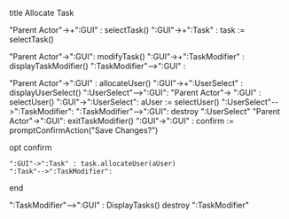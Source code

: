 title Allocate Task

"Parent Actor"->+":GUI" : selectTask()
":GUI"->+":Task" : task := selectTask()

"Parent Actor"->":GUI": modifyTask()
":GUI"->+":TaskModifier" : displayTaskModifier()
":TaskModifier"-->":GUI" :


"Parent Actor"->":GUI" : allocateUser()
":GUI"->+":UserSelect" : displayUserSelect()
":UserSelect"-->":GUI":
"Parent Actor"-> ":GUI" : selectUser()
":GUI"->":UserSelect":  aUser := selectUser()
":UserSelect"-->":TaskModifier":
":TaskModifier"-->":GUI":
destroy ":UserSelect"
"Parent Actor"->":GUI": exitTaskModifier()
":GUI"->":GUI" : confirm := promptConfirmAction("Save Changes?")

opt confirm

    ":GUI"->":Task" : task.allocateUser(aUser)
    ":Task"-->":TaskModifier":

end

":TaskModifier"-->":GUI" : DisplayTasks()
destroy ":TaskModifier"

